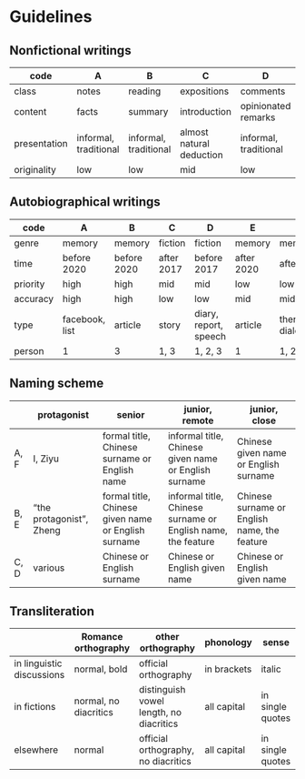 # Guidelines

## Nonfictional writings

| code | A | B | C | D | E |
| --- | --- | --- | --- | --- | --- |
| class | notes | reading | expositions | comments | quests |
| content | facts | summary | introduction | opinionated remarks | original research |
| presentation | informal, traditional | informal, traditional | almost natural deduction | informal, traditional | almost type theoretical |
| originality | low | low | mid | low | high |

## Autobiographical writings

| code | A | B | C | D | E | F |
| --- | --- | --- | --- | --- | --- | --- |
| genre | memory | memory | fiction | fiction | memory | memory |
| time | before 2020 | before 2020 | after 2017 | before 2017 | after 2020 | after 2020 |
| priority | high | high | mid | mid | low | low |
| accuracy | high | high | low | low | mid | mid |
| type | facebook, list | article | story | diary, report, speech | article | therapeutic dialogue |
| person | 1 | 3 | 1, 3 | 1, 2, 3 | 1 | 1, 2 |

## Naming scheme

| | protagonist | senior | junior, remote | junior, close |
| --- | --- | --- | --- | --- |
| A, F | I, Ziyu | formal title, Chinese surname or English name | informal title, Chinese given name or English surname | Chinese given name or English surname |
| B, E | “the protagonist”, Zheng | formal title, Chinese given name or English surname | informal title, Chinese surname or English name, the feature | Chinese surname or English name, the feature |
| C, D | various | Chinese or English surname | Chinese or English given name | Chinese or English given name |

## Transliteration

| | Romance orthography | other orthography | phonology | sense |
| --- | --- | --- | --- | --- |
| in linguistic discussions | normal, bold | official orthography | in brackets | italic |
| in fictions | normal, no diacritics | distinguish vowel length, no diacritics | all capital | in single quotes |
| elsewhere | normal | official orthography, no diacritics | all capital  | in single quotes  |

